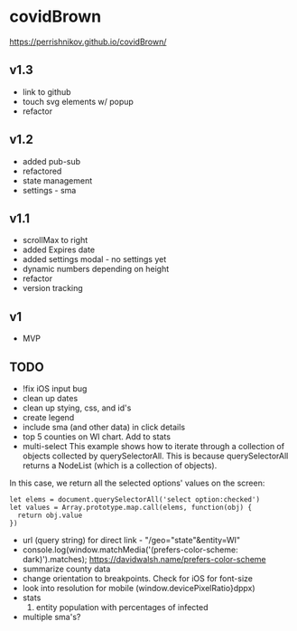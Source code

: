 # covidBrown

https://perrishnikov.github.io/covidBrown/

## v1.3
* link to github
* touch svg elements w/ popup
* refactor

## v1.2
* added pub-sub
* refactored
* state management
* settings - sma 

## v1.1
* scrollMax to right
* added Expires date 
* added settings modal - no settings yet
* dynamic numbers depending on height 
* refactor
* version tracking

## v1
* MVP

## TODO
* !fix iOS input bug
* clean up dates
* clean up stying, css, and id's
* create legend
* include sma (and other data) in click details
* top 5 counties on WI chart. Add to stats
* multi-select
This example shows how to iterate through a collection of objects collected by querySelectorAll. This is because querySelectorAll returns a NodeList (which is a collection of objects).

In this case, we return all the selected options' values on the screen:
```
let elems = document.querySelectorAll('select option:checked')
let values = Array.prototype.map.call(elems, function(obj) {
  return obj.value
})
```
* url (query string) for direct link - "/geo="state"&entity=WI"
* console.log(window.matchMedia('(prefers-color-scheme: dark)').matches);
  https://davidwalsh.name/prefers-color-scheme
* summarize county data
* change orientation to breakpoints. Check for iOS for font-size
* look into resolution for mobile (window.devicePixelRatio}dppx)
* stats
  1. entity population with percentages of infected
* multiple sma's?